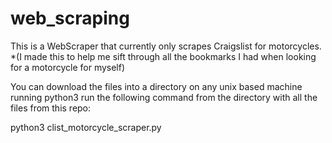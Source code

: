 # web_scraping
This is a WebScraper that currently only scrapes Craigslist for motorcycles. *(I made this to help me sift through all the bookmarks I had when looking for a motorcycle for myself)


You can download the files into a directory on any unix based machine running python3
run the following command from the directory with all the files from this repo:

python3 clist_motorcycle_scraper.py
